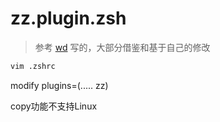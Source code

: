 # zz.plugin.zsh

> 参考 [wd](https://github.com/mfaerevaag/wd) 写的，大部分借鉴和基于自己的修改

``` bash
vim .zshrc
```
modify plugins=(..... zz)

copy功能不支持Linux
